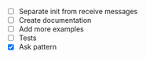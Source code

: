- [ ] Separate init from receive messages
- [ ] Create documentation
- [ ] Add more examples
- [ ] Tests
- [X] Ask pattern